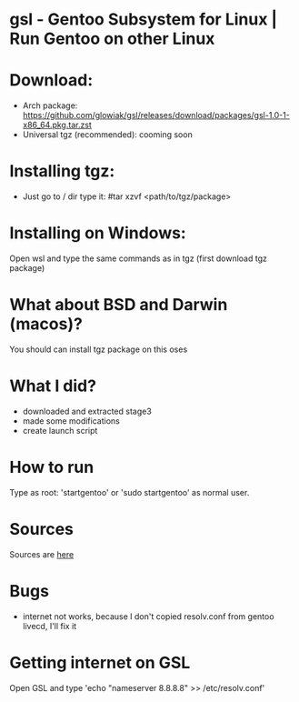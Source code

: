 # gsl - Gentoo Subsystem for Linux | Run Gentoo on other Linux

# Download:
  - Arch package: https://github.com/glowiak/gsl/releases/download/packages/gsl-1.0-1-x86_64.pkg.tar.zst
  - Universal tgz (recommended): cooming soon

# Installing tgz:
  - Just go to / dir type it:
#tar xzvf <path/to/tgz/package>

# Installing on Windows:
Open wsl and type the same commands as in tgz (first download tgz package)

# What about BSD and Darwin (macos)?
You should can install tgz package on this oses

# What I did?
  - downloaded and extracted stage3
  - made some modifications
  - create launch script

# How to run
Type as root: 'startgentoo' or 'sudo startgentoo' as normal user.
# Sources
Sources are [here](http://github.com/glowiak/gsl/releases/tag/sources)
# Bugs
  - internet not works, because I don't copied resolv.conf from gentoo livecd, I'll fix it
# Getting internet on GSL
Open GSL and type 'echo "nameserver 8.8.8.8" >> /etc/resolv.conf'
